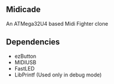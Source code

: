 Midicade
--------

An ATMega32U4 based Midi Fighter clone

Dependencies
------------

* ezButton
* MIDIUSB
* FastLED
* LibPrintf (Used only in debug mode)